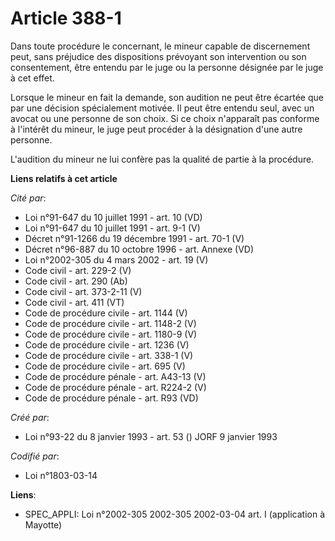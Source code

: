 # Article 388-1

Dans toute procédure le concernant, le mineur capable de discernement peut, sans préjudice des dispositions prévoyant son
intervention ou son consentement, être entendu par le juge ou la personne désignée par le juge à cet effet.

Lorsque le mineur en fait la demande, son audition ne peut être écartée que par une décision spécialement motivée. Il peut
être entendu seul, avec un avocat ou une personne de son choix. Si ce choix n'apparaît pas conforme à l'intérêt du mineur, le
juge peut procéder à la désignation d'une autre personne.

L'audition du mineur ne lui confère pas la qualité de partie à la procédure.

**Liens relatifs à cet article**

_Cité par_:

  - Loi n°91-647 du 10 juillet 1991 - art. 10 (VD)
  - Loi n°91-647 du 10 juillet 1991 - art. 9-1 (V)
  - Décret n°91-1266 du 19 décembre 1991 - art. 70-1 (V)
  - Décret n°96-887 du 10 octobre 1996 - art. Annexe (VD)
  - Loi n°2002-305 du 4 mars 2002 - art. 19 (V)
  - Code civil - art. 229-2 (V)
  - Code civil - art. 290 (Ab)
  - Code civil - art. 373-2-11 (V)
  - Code civil - art. 411 (VT)
  - Code de procédure civile - art. 1144 (V)
  - Code de procédure civile - art. 1148-2 (V)
  - Code de procédure civile - art. 1180-9 (V)
  - Code de procédure civile - art. 1236 (V)
  - Code de procédure civile - art. 338-1 (V)
  - Code de procédure civile - art. 695 (V)
  - Code de procédure pénale - art. A43-13 (V)
  - Code de procédure pénale - art. R224-2 (V)
  - Code de procédure pénale - art. R93 (VD)

_Créé par_:

  - Loi n°93-22 du 8 janvier 1993 - art. 53 () JORF 9 janvier 1993

_Codifié par_:

  - Loi n°1803-03-14

**Liens**:

  - SPEC_APPLI: Loi n°2002-305 2002-305 2002-03-04 art. I (application à Mayotte)
